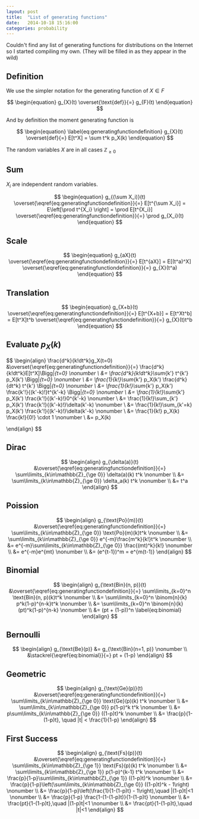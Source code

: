 ```yaml
---
layout: post
title:  "List of generating functions"
date:   2014-10-18 15:16:00
categories: probability
---
```


Couldn't find any list of generating functions for distributions on the Internet
so I started compiling my own.
(They will be filled in as they appear in the wild)

Definition
----------

We use the simpler notation for the generating function of $X\in F$

$$
\begin{equation}
    g_{X}(t) \overset{\text{def}}{=} g_{F}(t)
\end{equation}
$$

And by definition the moment generating function is

$$
\begin{equation}
    \label{eq:generatingfunctiondefinition}
    g_{X}(t) \overset{def}{=} E[t^X] =
        \sum t^k p_X(k)
\end{equation}
$$

The random variables $X$ are in all cases $\mathbb{Z}_{\ge 0}$

Sum
---
$X_i$ are independent random variables.

$$
\begin{equation}
    g_{(\sum X_i)}(t) \overset{\eqref{eq:generatingfunctiondefinition}}{=} E[t^{\sum X_i}] = E\left[\prod t^{X_i} \right] = \prod E[t^{X_i}] \overset{\eqref{eq:generatingfunctiondefinition}}{=} \prod g_{X_i}(t)
\end{equation}
$$

Scale
-----

$$
\begin{equation}
    g_{aX}(t) \overset{\eqref{eq:generatingfunctiondefinition}}{=} E[t^{aX}] = E[(t^a)^X] \overset{\eqref{eq:generatingfunctiondefinition}}{=} g_{X}(t^a)
\end{equation}
$$

Translation
-----------

$$
\begin{equation}
    g_{X+b}(t) \overset{\eqref{eq:generatingfunctiondefinition}}{=} E[t^{X+b}] = E[t^Xt^b] = E[t^X]t^b \overset{\eqref{eq:generatingfunctiondefinition}}{=} g_{X}(t)t^b
\end{equation}
$$

Evaluate $p_X(k)$
-----------------

$$
\begin{align}
    \frac{d^k}{k!dt^k}g_X(t=0) &\overset{\eqref{eq:generatingfunctiondefinition}}{=} \frac{d^k}{k!dt^k}E[t^X]\Bigg|_{t=0} \nonumber \\
                             &= \frac{d^k}{k!dt^k}\sum_{k'} t^{k'} p_X(k') \Bigg|_{t=0} \nonumber \\
                             &= \frac{1}{k!}\sum_{k'} p_X(k') \frac{d^k}{dt^k} t^{k'} \Bigg|_{t=0} \nonumber \\
                             &= \frac{1}{k!}\sum_{k'} p_X(k') \frac{k'!}{(k'-k)!}t^{k'-k} \Bigg|_{t=0} \nonumber \\
                             &= \frac{1}{k!}\sum_{k'} p_X(k') \frac{k'!}{(k'-k)!}0^{k'-k} \nonumber \\
                             &= \frac{1}{k!}\sum_{k'} p_X(k') \frac{k'!}{(k'-k)!}\delta(k'-k) \nonumber \\
                             &= \frac{1}{k!}\sum_{k'=k} p_X(k') \frac{k'!}{(k'-k)!}\delta(k'-k) \nonumber \\
                             &= \frac{1}{k!} p_X(k) \frac{k!}{0!} \cdot 1 \nonumber \\
                             &= p_X(k)

\end{align}
$$

Dirac
-----

$$
\begin{align}
    g_{\delta(a)}(t) &\overset{\eqref{eq:generatingfunctiondefinition}}{=} \sum\limits_{k\in\mathbb{Z}_{\ge 0}} \delta(a)(k) t^k \nonumber \\
                     &= \sum\limits_{k\in\mathbb{Z}_{\ge 0}} \delta_a(k) t^k \nonumber \\
                     &= t^a
\end{align}
$$

Poission
--------

$$
\begin{align}
    g_{\text{Po}(m)}(t) &\overset{\eqref{eq:generatingfunctiondefinition}}{=} \sum\limits_{k\in\mathbb{Z}_{\ge 0}} \text{Po}(m)(k)t^k \nonumber \\
                        &= \sum\limits_{k\in\mathbb{Z}_{\ge 0}} e^{-m}\frac{m^k}{k!}t^k \nonumber \\
                        &= e^{-m}\sum\limits_{k\in\mathbb{Z}_{\ge 0}} \frac{(mt)^k}{k!} \nonumber \\
                        &= e^{-m}e^{mt} \nonumber \\
                        &= (e^{t-1})^m = e^{m(t-1)}
\end{align}
$$

Binomial
--------

$$
\begin{align}
    g_{\text{Bin}(n, p)}(t) &\overset{\eqref{eq:generatingfunctiondefinition}}{=} \sum\limits_{k=0}^n \text{Bin}(n, p)(k)t^k \nonumber \\
                            &= \sum\limits_{k=0}^n \binom{n}{k} p^k(1-p)^{n-k}t^k \nonumber \\
                            &= \sum\limits_{k=0}^n \binom{n}{k} (pt)^k(1-p)^{n-k} \nonumber \\
                            &= (pt + (1-p))^n \label{eq:binomial}
\end{align}
$$


Bernoulli
---------

$$
\begin{align}
    g_{\text{Be}(p)} &= g_{\text{Bin}(n=1, p)} \nonumber \\
                     &\stackrel{\eqref{eq:binomial}}{=} pt + (1-p)
\end{align}
$$

Geometric
---------

$$
\begin{align}
    g_{\text{Ge}(p)}(t) &\overset{\eqref{eq:generatingfunctiondefinition}}{=} \sum\limits_{k\in\mathbb{Z}_{\ge 0}} \text{Ge}(p)(k) t^k \nonumber \\
                        &= \sum\limits_{k\in\mathbb{Z}_{\ge 0}} p(1-p)^k t^k \nonumber \\
                        &= p\sum\limits_{k\in\mathbb{Z}_{\ge 0}} ((1-p)t)^k \nonumber \\
                        &= \frac{p}{1-(1-p)t}, \quad |t| < \frac{1}{1-p}
\end{align}
$$

First Success
------------

$$
\begin{align}
    g_{\text{Fs}(p)}(t) &\overset{\eqref{eq:generatingfunctiondefinition}}{=} \sum\limits_{k\in\mathbb{Z}_{\ge 1}} \text{Fs}(p)(k) t^k \nonumber \\
                        &= \sum\limits_{k\in\mathbb{Z}_{\ge 1}} p(1-p)^{k-1} t^k \nonumber \\
                        &= \frac{p}{1-p}\sum\limits_{k\in\mathbb{Z}_{\ge 1}} ((1-p)t)^k \nonumber \\
                        &= \frac{p}{1-p}\left(\sum\limits_{k\in\mathbb{Z}_{\ge 0}} ((1-p)t)^k - 1\right) \nonumber \\
                        &= \frac{p}{1-p}\left(\frac{1}{1-(1-p)t} - 1\right),\quad |(1-p)t|<1 \nonumber \\
                        &= \frac{p}{1-p} \frac{1-(1-(1-p)t)}{1-(1-p)t} \nonumber \\
                        &= \frac{pt}{1-(1-p)t},\quad |(1-p)t|<1 \nonumber \\
                        &= \frac{pt}{1-(1-p)t},\quad |t|<1
\end{align}
$$
